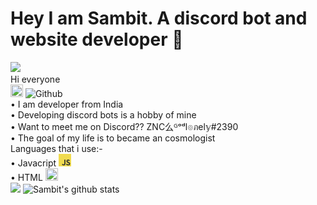 # Hey I am Sambit. A discord bot and website developer 👋 
![](https://komarev.com/ghpvc/?username=Sambit79801&style=flat) </br>
  Hi everyone </br>
 <img src="https://discord.com/assets/41484d92c876f76b20c7f746221e8151.svg" width="20" height="20" href="https://discord.gg/fCzMQ8fY">
![Github](https://github.com/Sambit79801) </br>
• I am developer from India </br>
• Developing discord bots is a hobby of mine </br>
• Want to meet me on Discord?? ZNC么ᴳᵒᵈl๏ภel𝕪#2390 </br>
• The goal of my life is to became an cosmologist </br>
Languages that i use:- </br>
• Javacript <img src="https://raw.githubusercontent.com/github/explore/80688e429a7d4ef2fca1e82350fe8e3517d3494d/topics/javascript/javascript.png" width="20" height="20"> </br>
•  HTML   <img src="https://www.flaticon.com/svg/static/icons/svg/919/919827.svg" width="20" height="20"> </br>
![](https://github-readme-stats.vercel.app/api/top-langs/?username=Sambit79801&layout=compact&theme=radical)
![Sambit's github stats](https://github-readme-stats.vercel.app/api?username=Sambit79801&show_icons=true&theme=radical)

